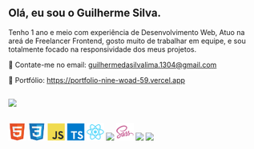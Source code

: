 ## Olá, eu sou o Guilherme Silva. 

Tenho 1 ano e meio com experiência de Desenvolvimento Web, Atuo na areá de Freelancer Frontend, gosto muito de trabalhar em equipe, e sou totalmente focado na responsividade dos meus projetos.

💬 Contate-me no email: guilhermedasilvalima.1304@gmail.com

🌱 Portfólio: https://portfolio-nine-woad-59.vercel.app

##

<img height="100em" src="https://github-readme-stats.vercel.app/api/top-langs/?username=guilhermesilvadev2048&layout=compact&langs_count=16&theme=dracula" />

##

<div>
<img height="35em" src="https://raw.githubusercontent.com/devicons/devicon/master/icons/html5/html5-original.svg" />
<img height="35em" src="https://raw.githubusercontent.com/devicons/devicon/master/icons/css3/css3-original.svg" />
<img height="35em" src="https://raw.githubusercontent.com/devicons/devicon/master/icons/javascript/javascript-original.svg" />
<img height="35em" src="https://raw.githubusercontent.com/devicons/devicon/master/icons/typescript/typescript-original.svg" />
<img height="35em" src="https://raw.githubusercontent.com/devicons/devicon/master/icons/react/react-original.svg" />
<img height="35em" src="https://cdn.jsdelivr.net/gh/devicons/devicon@latest/icons/nodejs/nodejs-plain-wordmark.svg" />
<img height="35em" src="https://raw.githubusercontent.com/devicons/devicon/master/icons/sass/sass-original.svg" />
<img height="35em" src="https://cdn.jsdelivr.net/gh/devicons/devicon@latest/icons/tailwindcss/tailwindcss-original.svg" />
<img height="35em" src="https://cdn.jsdelivr.net/gh/devicons/devicon@latest/icons/bootstrap/bootstrap-original.svg" />
</div>
